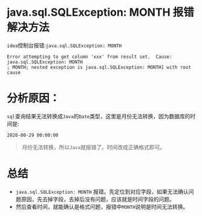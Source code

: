 # java.sql.SQLException: MONTH 报错解决方法

`idea`控制台报错:`java.sql.SQLException: MONTH`

```
Error attempting to get column 'xxx' from result set.  Cause: java.sql.SQLException: MONTH
; MONTH; nested exception is java.sql.SQLException: MONTH] with root cause
```

# 分析原因：

`sql`查询结果无法转换成`Java`的`Date`类型，这里是月份无法转换，因为数据库的时间是:
```
2020-00-29 00:00:00
```

> 月份无法转换，所以`Java`就报错了。时间改成正确格式即可。

# 总结

* `java.sql.SQLException: MONTH` 报错。先定位到对应字段，如果无法确认问题原因，先去掉字段，去掉后没有问题，应该就是时间字段的问题。
* 然后查看时间，就能确认是格式问题，报错中`MONTH`说明是时间无法转换。
